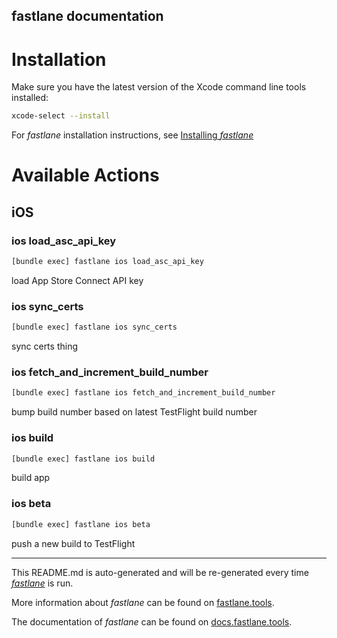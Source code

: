 fastlane documentation
----

# Installation

Make sure you have the latest version of the Xcode command line tools installed:

```sh
xcode-select --install
```

For _fastlane_ installation instructions, see [Installing _fastlane_](https://docs.fastlane.tools/#installing-fastlane)

# Available Actions

## iOS

### ios load_asc_api_key

```sh
[bundle exec] fastlane ios load_asc_api_key
```

load App Store Connect API key

### ios sync_certs

```sh
[bundle exec] fastlane ios sync_certs
```

sync certs thing

### ios fetch_and_increment_build_number

```sh
[bundle exec] fastlane ios fetch_and_increment_build_number
```

bump build number based on latest TestFlight build number

### ios build

```sh
[bundle exec] fastlane ios build
```

build app

### ios beta

```sh
[bundle exec] fastlane ios beta
```

push a new build to TestFlight

----

This README.md is auto-generated and will be re-generated every time [_fastlane_](https://fastlane.tools) is run.

More information about _fastlane_ can be found on [fastlane.tools](https://fastlane.tools).

The documentation of _fastlane_ can be found on [docs.fastlane.tools](https://docs.fastlane.tools).
